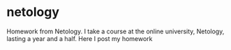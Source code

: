 # netology
Homework from Netology.
I take a course at the online university, Netology, lasting a year and a half. Here I post my homework
